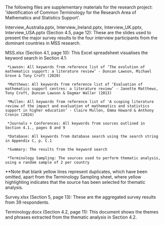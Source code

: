 The following files are supplementary materials for the research project: 'Identification of Common Terminology for the Research Area of Mathematics and Statistics Support'.

Interview_Australia.pptx, Interview_Ireland.pptx, Interview_UK.pptx, Interview_USA.pptx (Section 4.5, page 12): These are the slides used to present the major survey results to the four interview participants from the dominant countries in MSS research.

MSS.xlsx (Section 4.1, page 10): This Excel spreadsheet visualises the keyword search in Section 4.1:

     *Lawson: All keywords from reference list of ‘The evolution of mathematics support: a literature review’ - Duncan Lawson, Michael Grove & Tony Croft (2020)
     
     *Matthews: All keywords from reference list of ‘Evaluation of mathematics support centres: a literature review’ - Janette Matthews, Tony Croft, Duncan Lawson & Dagmar Waller (2013)
     
     *Mullen: All keywords from reference list of 'A scoping literature review of the impact and evaluation of mathematics and statistics support in higher education’ - Claire Mullen, Emma Howard & Anthony Cronin (2024)
               
     *Journals + Conferences: All keywords from sources outlined in Section 4.1., pages 8 and 9
    
     *Database: All keywords from database search using the search string in Appendix C, p. C.1
    
     *Summary: The results from the keyword search
    
     *Terminology Sampling: The sources used to perform thematic analysis, using a random sample of 2 per country
     

**Note that blank yellow lines represent duplicates, which have been omitted, apart from the Terminology Sampling sheet, where yellow highlighting indicates that the source has been selected for thematic analysis.

Survey.xlsx (Section 5, page 13): These are the aggregated survey results from 39 respondents.

Terminology.docx (Section 4.2, page 11): This document shows the themes and phrases extracted from the thematic analysis in Section 4.2.
